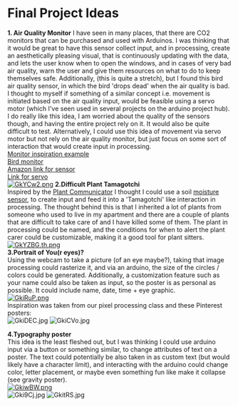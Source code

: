 # Final Project Ideas
**1. Air Quality Monitor**
I have seen in many places, that there are CO2 monitors that can be purchased and used with Arduinos. I was thinking that it would be great to have this sensor collect input, and in processing, create an aesthetically pleasing visual, that is continuously updating with the data, and lets the user know when to open the windows, and in cases of very bad air quality, warn the user and give them resources on what to do to keep themselves safe.
Additionally, (this is quite a stretch), but I found this bird air quality sensor, in which the bird 'drops dead' when the air quality is bad. I thought to myself if something of a similar concept i.e. movement is initiated based on the air quality input, would be feasible using a servo motor (which I've seen used in several projects on the arduino project hub).
I do really like this idea, I am worried about the quality of the sensors though, and having the entire project rely on it. It would also be quite difficult to test. Alternatively, I could use this idea of movement via servo motor but not rely on the air quality monitor, but just focus on some sort of interaction that would create input in processing.  
[Monitor inspiration example](https://projecthub.arduino.cc/abid_hossain/air-quality-monitor-14f9b4)  
[Bird monitor](https://www.birdie.design/welcome?gad_source=1&gclid=EAIaIQobChMI1cjKzv_lggMV401HAR1Rgw30EAAYASAAEgIFCPD_BwE)  
[Amazon link for sensor](https://www.amazon.com/BONATECH-Arduino-Modules-Project-Detection/dp/B07D9H74LT/ref=sr_1_15crid=31P6P1JIXN3IB&keywords=air+quality+sensor+co2+arduino&qid=1701150269&sprefix=air+quality+sensor+co2+arduino%2Caps%2C80&sr=8-15)  
[Link for servo](https://www.amazon.com/Micro-Servos-Helicopter-Airplane-Controls/dp/B07MLR1498/ref=sr_1_8?crid=8M0VCKCGTCU3&keywords=servo%2Bfor%2Barduino&qid=1701147372&sprefix=servo%2Bfor%2Barduino%2Caps%2C100&sr=8-8&th=1)  
[![GkYCw2.png](https://imgpile.com/images/GkYCw2.png)](https://imgpile.com/i/GkYCw2)
**2.Difficult Plant Tamagotchi**  
Inspired by the [Plant Communicator](https://projecthub.arduino.cc/Arduino_Genuino/plant-communicator-0ab3c8) I thought I could use a soil [moisture sensor](https://www.amazon.com/HiLetgo-Moisture-Automatic-Watering-Arduino/dp/B01DKISKLO/ref=sr_1_4?crid=1LFBH8EIGRMBI&keywords=moisture+sensor+arduino&qid=1701147020&sprefix=moisture+sensor+%2Caps%2C117&sr=8-4), to create input and feed it into a 'Tamagotchi' like interaction in processing. The thought behind this is that I inherited a lot of plants from someone who used to live in my apartment and there are a couple of plants that are difficult to take care of and I have killed some of them. The plant in processing could be named, and the conditions for when to alert the plant carer could be customizable, making it a good tool for plant sitters.  
[![GkYZBG.th.png](https://imgpile.com/images/GkYZBG.th.png)](https://imgpile.com/i/GkYZBG)  
**3.Portrait of You(r eyes)?**  
Using the webcam to take a picture (of an eye maybe?), taking that image processing could rasterize it, and via an arduino, the size of the circles / colors could be generated. Additionally, a customization feature such as your name could also be taken as input, so the poster is as personal as possible. It could include name, date, time + eye graphic.  
[![GkiRuP.png](https://imgpile.com/images/GkiRuP.png)](https://imgpile.com/i/GkiRuP)  
Inspiration was taken from our pixel processing class and these Pinterest posters:  
![GkiDEC.jpg](https://imgpile.com/images/GkiDEC.jpg)
![GkiCVo.jpg](https://imgpile.com/images/GkiCVo.jpg)

**4.Typography poster**  
This idea is the least fleshed out, but I was thinking I could use arduino input via a button or something similar, to change attributes of text on a poster. The text could potentially be also taken in as custom text (but would likely have a character limit), and interacting with the arduino could change color, letter placement, or maybe even something fun like make it collapse (see gravity poster).  
[![GkiwBW.png](https://imgpile.com/images/GkiwBW.png)](https://imgpile.com/i/GkiwBW)  
![Gki9Cj.jpg](https://imgpile.com/images/Gki9Cj.jpg)
![GkitRS.jpg](https://imgpile.com/images/GkitRS.jpg)



